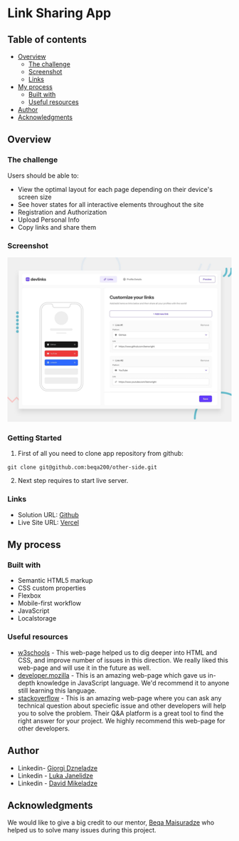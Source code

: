 # Link Sharing App

## Table of contents

- [Overview](#overview)
  - [The challenge](#the-challenge)
  - [Screenshot](#screenshot)
  - [Links](#links)
- [My process](#my-process)
  - [Built with](#built-with)
  - [Useful resources](#useful-resources)
- [Author](#author)
- [Acknowledgments](#acknowledgments)

## Overview

### The challenge

Users should be able to:

- View the optimal layout for each page depending on their device's screen size
- See hover states for all interactive elements throughout the site
- Registration and Authorization
- Upload Personal Info
- Copy links and share them

### Screenshot

![](./assets/preview.jpg)

### Getting Started

1. First of all you need to clone app repository from github:

```
git clone git@github.com:beqa200/other-side.git
```

2. Next step requires to start live server.

### Links

- Solution URL: [Github](https://github.com/beqa200/other-side)
- Live Site URL: [Vercel](https://other-side.vercel.app/)

## My process

### Built with

- Semantic HTML5 markup
- CSS custom properties
- Flexbox
- Mobile-first workflow
- JavaScript
- Localstorage

### Useful resources

- [w3schools](https://www.w3schools.com/) - This web-page helped us to dig deeper into HTML and CSS, and improve number of issues in this direction. We really liked this web-page and will use it in the future as well.
- [developer.mozilla](https://developer.mozilla.org/en-US/) - This is an amazing web-page which gave us in-depth knowledge in JavaScript language. We'd recommend it to anyone still learning this language.
- [stackoverflow](https://stackoverflow.com/) - This is an amazing web-page where you can ask any technical question about speciefic issue and other developers will help you to solve the problem. Their Q&A platform is a great tool to find the right answer for your project. We highly recommend this web-page for other developers.

## Author

- Linkedin- [Giorgi Dzneladze](https://www.linkedin.com/in/giorgi-dzneladze/)
- Linkedin - [Luka Janelidze](https://www.linkedin.com/in/luka-janelidze-a04874248/)
- Linkedin - [David Mikeladze](https://www.linkedin.com/in/david-mikeladze-927406264/)

## Acknowledgments

We would like to give a big credit to our mentor, [Beqa Maisuradze](https://www.linkedin.com/in/beka-maisuradze-76a730234/) who helped us to solve many issues during this project.